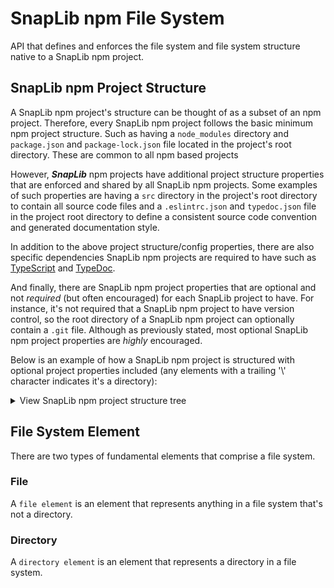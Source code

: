 # SnapLib npm File System

API that defines and enforces the file system and file system structure native
to a SnapLib npm project.

## SnapLib npm Project Structure

A SnapLib npm project's structure can be thought of as a subset of an npm
project. Therefore, every SnapLib npm project follows the basic minimum npm
project structure. Such as having a `node_modules` directory and `package.json`
and `package-lock.json` file located in the project's root directory. These are
common to all npm based projects

However, ***SnapLib*** npm projects have additional project structure properties
that are enforced and shared by all SnapLib npm projects. Some examples of such
properties are having a `src` directory in the project's root directory to
contain all source code files and a `.eslintrc.json` and `typedoc.json` file in
the project root directory to define a consistent source code convention and
generated documentation style.

In addition to the above project structure/config properties, there are also
specific dependencies SnapLib npm projects are required to have such as
[TypeScript][1] and [TypeDoc][2].

And finally, there are SnapLib npm project properties that are optional and not
*required* (but often encouraged) for each SnapLib project to have. For
instance, it's not required that a SnapLib npm project to have version control,
so the root directory of a SnapLib npm project can optionally contain a `.git`
file. Although as previously stated, most optional SnapLib npm project
properties are *highly* encouraged.

Below is an example of how a SnapLib npm project is structured with optional
project properties included (any elements with a trailing '\\' character
indicates it's a directory):

<details>
  <summary>View SnapLib npm project structure tree</summary>

```none
.
├──build -> generated from various build tasks. May not always be present.
│  ├──css
│  │  └──index.css
│  ├──docs
│  │  └──class_diagrams/
│  ├──html
│  │  └──index.html
│  ├──js
│  │  └──index.js
│  └──test
│     ├──assets\
│     ├──index.html
│     └──index.json
├──docs\
├──node_modules -> not showing full node_modules structure to reduce verbosity
│  ├──.bin\
│  ├──npm-fs
│  │  └──npm-fs.js
│  ├──typedoc\
│  ├──typescript\
│  ├──...
│  ├──...
├──src
│  ├──main
│  │  ├──html
│  │  │  └──index.html
│  │  ├──resources
│  │  │  └──img
│  │  │     └──mona_lisa.png
│  │  ├──scss
│  │  │  └──index.scss
│  │  └──ts
│  │     ├──index.ts
│  │     └──tsconfig.json
│  └──test
│     ├──resources\
│     └──ts
│        └──TestIndex.ts
├──.eslintrc.json
├──.git
├──.gitignore
├──LICENSE.txt
├──package.json
├──package-lock.json
├──README.md
└──typedoc.json
```

</details>

## File System Element

There are two types of fundamental elements that comprise a file system.

### File

A `file element` is an element that represents anything in a file system that's
not a directory.

### Directory

A `directory element` is an element that represents a directory in a file
system.

[1]: https://www.npmjs.com/package/typescript "TypeScript"
[2]: https://www.npmjs.com/package/typedoc "TypeDoc"
